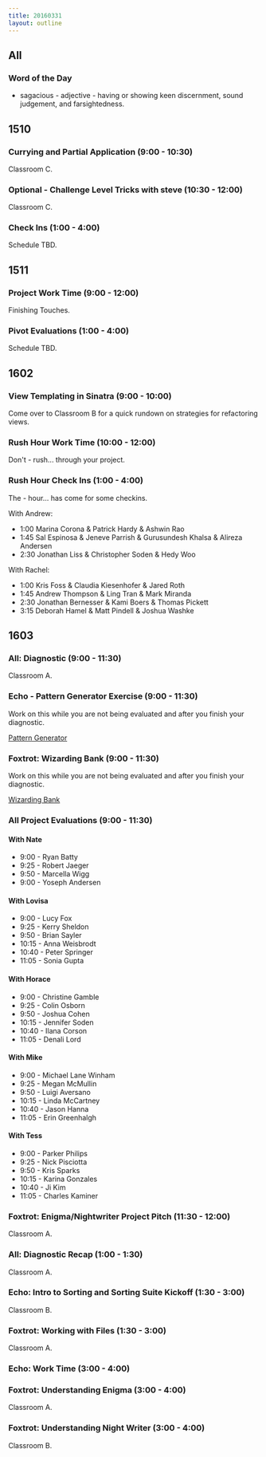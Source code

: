 ```yaml
---
title: 20160331
layout: outline
---
```


## All

### Word of the Day
* sagacious - adjective - having or showing keen discernment, sound judgement,
and farsightedness.


## 1510

### Currying and Partial Application (9:00 - 10:30)

Classroom C.

### Optional - Challenge Level Tricks with steve (10:30 - 12:00)

Classroom C.

### Check Ins (1:00 - 4:00)

Schedule TBD.


## 1511

### Project Work Time (9:00 - 12:00)

Finishing Touches.

### Pivot Evaluations (1:00 - 4:00)

Schedule TBD.


## 1602

### View Templating in Sinatra (9:00 - 10:00)

Come over to Classroom B for a quick rundown on strategies for refactoring views.

### Rush Hour Work Time (10:00 - 12:00)

Don't - rush... through your project.

### Rush Hour Check Ins (1:00 - 4:00)

The - hour... has come for some checkins. 

With Andrew:

* 1:00 Marina Corona & Patrick Hardy & Ashwin Rao
* 1:45 Sal Espinosa & Jeneve Parrish & Gurusundesh Khalsa & Alireza Andersen
* 2:30 Jonathan Liss & Christopher Soden & Hedy Woo

With Rachel:

* 1:00 Kris Foss & Claudia Kiesenhofer & Jared Roth
* 1:45 Andrew Thompson & Ling Tran & Mark Miranda
* 2:30 Jonathan Bernesser & Kami Boers & Thomas Pickett
* 3:15 Deborah Hamel & Matt Pindell & Joshua Washke


## 1603

### All: Diagnostic (9:00 - 11:30)

Classroom A.

### Echo - Pattern Generator Exercise (9:00 - 11:30)

Work on this while you are not being evaluated and after you finish your
diagnostic.

[Pattern Generator](https://github.com/turingschool/challenges/blob/master/pattern_generator.markdown)

### Foxtrot: Wizarding Bank (9:00 - 11:30)

Work on this while you are not being evaluated and after you finish your
diagnostic.

[Wizarding Bank](https://github.com/turingschool/challenges/blob/master/wizarding_bank.markdown)

### All Project Evaluations (9:00 - 11:30)

#### With Nate
* 9:00 - Ryan Batty
* 9:25 - Robert Jaeger
* 9:50 - Marcella Wigg
* 9:00 - Yoseph Andersen

#### With Lovisa
* 9:00 - Lucy Fox
* 9:25 - Kerry Sheldon
* 9:50 - Brian Sayler
* 10:15 - Anna Weisbrodt
* 10:40 - Peter Springer
* 11:05 - Sonia Gupta


#### With Horace
* 9:00 - Christine Gamble
* 9:25 - Colin Osborn
* 9:50 - Joshua Cohen
* 10:15 - Jennifer Soden
* 10:40 - Ilana Corson
* 11:05 - Denali Lord

#### With Mike
* 9:00 - Michael Lane Winham
* 9:25 - Megan McMullin
* 9:50 - Luigi Aversano
* 10:15 - Linda McCartney
* 10:40 - Jason Hanna
* 11:05 - Erin Greenhalgh

#### With Tess
* 9:00 - Parker Philips
* 9:25 - Nick Pisciotta
* 9:50 - Kris Sparks
* 10:15 - Karina Gonzales
* 10:40 - Ji Kim
* 11:05 - Charles Kaminer

### Foxtrot: Enigma/Nightwriter Project Pitch (11:30 - 12:00)

Classroom A.

### All: Diagnostic Recap (1:00 - 1:30)

Classroom A.

### Echo: Intro to Sorting and Sorting Suite Kickoff (1:30 - 3:00)

Classroom B.

### Foxtrot: Working with Files (1:30 - 3:00)

Classroom A.

### Echo: Work Time (3:00 - 4:00)

### Foxtrot: Understanding Enigma (3:00 - 4:00)

Classroom A.

### Foxtrot: Understanding Night Writer (3:00 - 4:00)

Classroom B.
